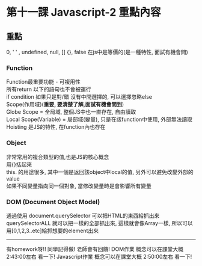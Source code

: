 # 第十一課 Javascript-2 重點內容

## 重點
0, ' ' , undefined, null, [] {}, false 在js中是等價的(是一種特性, 面試有機會問)  
### Function
Function最重要功能 - 可複用性  
所有return 以下的語句也不會被運行  
if condition 如果只是對/錯 沒有中間選擇的, 可以選擇忽略else  
Scope(作用域)(**重要, 要清楚了解,面試有機會問到**)  
Globe Scope = 全局域, 整個JS中也一直存在, 自由讀取  
Local Scope(Variable) = 局部域(變量), 只是在該function中使用, 外部無法讀取  
Hoisting 是JS的特性, 在function內也存在

### Object
非常常用的複合類型的值,也是JS的核心概念  
用{}括起來  
this. 的用途很多, 其中一個是返回該object中local的值, 另外可以避免改變外部的value  
如果不同變量指向同一個對象, 當修改變量時是會影響所有變量

### DOM (Document Object Model)
通過使用 document.querySelector 可以把HTML的東西給抓出來  
querySelectorALL 就可以把一樣的全部抓出來, 這樣就會像Array一樣, 所以可以用[0,1,2,3..etc]給抓想要的element出來  
  <hr>
  有homework呀!! 同學記得做! 老師會有回饋!  
  DOM作業 概念可以在課堂大概 2:43:00左右 看一下!  
  Javascript作業  概念可以在課堂大概 2:50:00左右 看一下!
